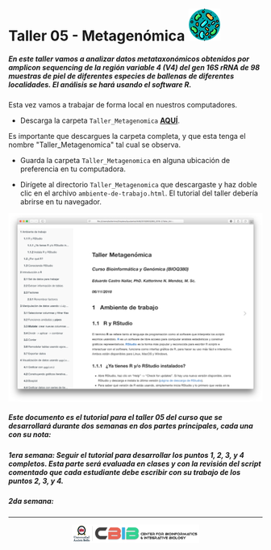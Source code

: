 # Taller 05 - Metagenómica ![](https://github.com/BIOQ380/Taller/blob/master/images/bacteria.png?raw=true)

##### En este taller vamos a analizar datos metataxonómicos obtenidos por _amplicon sequencing_ de la región variable 4 (V4) del gen 16S rRNA de 98 muestras de piel de diferentes especies de ballenas de diferentes localidades. El análisis se hará usando el software R.

Esta vez vamos a trabajar de forma local en nuestros computadores.

* Descarga la carpeta `Taller_Metagenomica` **[AQUÍ](https://www.dropbox.com/sh/jgzcea3q1cl9wat/AABODW9DcdhIU_LKU-vrCtwga?dl=0)**.

Es importante que descargues la carpeta completa, y que esta tenga el nombre "Taller_Metagenomica" tal cual se observa.

* Guarda la carpeta `Taller_Metagenomica` en alguna ubicación de preferencia en tu computadora.

* Dirígete al directorio `Taller_Metagenomica` que descargaste y haz doble clic en el archivo `ambiente-de-trabajo.html`. El tutorial del taller debería abrirse en tu navegador.

![inicio](https://github.com/BIOQ380/Taller/blob/master/images/taller_metagenomica_inicio.png?raw=true)

##### Este documento es el tutorial para el taller 05 del curso que se desarrollará durante dos semanas en dos partes principales, cada una con su nota:

##### 1era semana: Seguir el tutorial para desarrollar los puntos 1, 2, 3, y 4 completos. Esta parte será evaluada en clases y con la revisión del _script_ comentado que cada estudiante debe escribir con su trabajo de los puntos 2, 3, y 4.

##### 2da semana:

---

<p align="center">
<img width="50%" src="https://github.com/BIOQ380/Taller/blob/master/images/unab_cbib_horizontal.png?raw=true">
</p>

